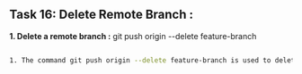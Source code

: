 
## **Task 16: Delete Remote Branch :**
**1. Delete a remote branch :**
git push origin --delete feature-branch
```bash

1. The command git push origin --delete feature-branch is used to delete a branch from the remote repository (origin in this case).
```